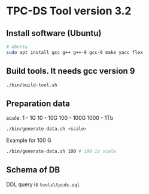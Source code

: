 # TPC-DS Tool version 3.2

## Install software (Ubuntu)
```bash
# Ubuntu
sudo apt install gcc g++ g++-9 gcc-9 make yacc flex
```

## Build tools. It needs gcc version 9
```bash
./bin/build-tool.sh
```

## Preparation data
scale:
1 - 1G
10 - 10G
100 - 100G
1000 - 1Tb

```bash
./bin/generate-data.sh <scale>
```

Example for 100 G
```bash
./bin/generate-data.sh 100 # 100 is scale
```


## Schema of DB
DDL query is `tools\tpcds.sql`
